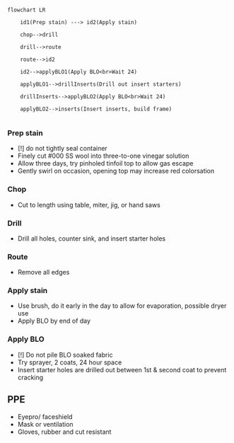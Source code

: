 ```mermaid

flowchart LR

    id1(Prep stain) ---> id2(Apply stain)
    
    chop-->drill
    
    drill-->route
    
    route-->id2
    
    id2-->applyBLO1(Apply BLO<br>Wait 24)
    
    applyBLO1-->drillInserts(Drill out insert starters)
    
    drillInserts-->applyBLO2(Apply BLO<br>Wait 24)
    
    applyBLO2-->inserts(Insert inserts, build frame)
    
```
### Prep stain
- [!] do not tightly seal container
- Finely cut #000 SS wool into three-to-one vinegar solution
- Allow three days, try pinholed tinfoil top to allow gas escape
- Gently swirl on occasion, opening top may increase red colorsation

### Chop
- Cut to length using table, miter, jig, or hand saws

### Drill
- Drill all holes, counter sink, and insert starter holes

### Route
- Remove all edges

### Apply stain
- Use brush, do it early in the day to allow for evaporation, possible dryer use
- Apply BLO by end of day

### Apply BLO
- [!] Do not pile BLO soaked fabric
- Try sprayer, 2 coats, 24 hour space
- Insert starter holes are drilled out between 1st & second coat to prevent cracking

## PPE
- Eyepro/ faceshield
- Mask or ventilation
- Gloves, rubber and cut resistant
